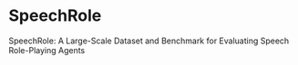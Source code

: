 # SpeechRole
SpeechRole: A Large-Scale Dataset and Benchmark for Evaluating Speech Role-Playing Agents
